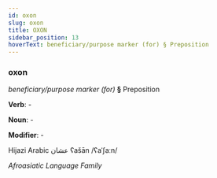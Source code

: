 ```yaml
---
id: oxon
slug: oxon
title: OXON
sidebar_position: 13
hoverText: beneficiary/purpose marker (for) § Preposition
---
```


### oxon

*beneficiary/purpose marker (for)* **§** Preposition

**Verb**: -

**Noun**: -

**Modifier**: -

Hijazi Arabic عشان ʕašān /ʕaˈʃaːn/

*Afroasiatic Language Family*